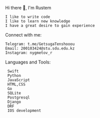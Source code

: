 Hi there 👋, I'm Rustem
   
    I like to write code
    I like to learn new knowledge
    I have a great desire to gain experience

Connect with me:

    Telegram: t.me/GetsugaTenshooou
    Email: 200103424@stu.sdu.edu.kz
    Instagram: nygmetov_r
   
   
Languages and Tools:

     Swift
     Python
     JavaScript
     HTML,CSS
     Go
     SQLite
     Postgresql
     Django
     DRF
     IOS development
